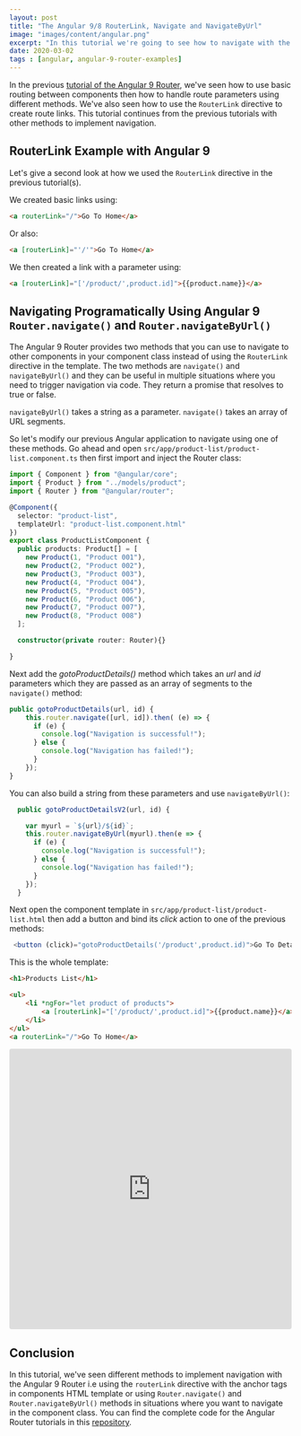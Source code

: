 ```yaml
---
layout: post
title: "The Angular 9/8 RouterLink, Navigate and NavigateByUrl"
image: "images/content/angular.png"
excerpt: "In this tutorial we're going to see how to navigate with the Angular Router using routerLink, Router.navigate() and Router.navigateByUrl()"
date: 2020-03-02 
tags : [angular, angular-9-router-examples] 
---
```


In the previous [tutorial of the Angular 9 Router](https://www.techiediaries.com/angular-router-route-parameters/), we've seen how to use basic routing between components then how to handle route parameters using different methods. We've also seen how to use the `RouterLink` directive to create route links. This tutorial continues from the previous tutorials with other methods to implement navigation.

## RouterLink Example with Angular 9

Let's give a second look at how we used the `RouterLink` directive in the previous tutorial(s). 

We created basic links using:

```html
<a routerLink="/">Go To Home</a>
``` 

Or also:

```html
<a [routerLink]="'/'">Go To Home</a>
``` 

We then created a link with a parameter using:

```html
<a [routerLink]="['/product/',product.id]">{{product.name}}</a>
```

## Navigating Programatically Using Angular 9 `Router.navigate()` and `Router.navigateByUrl()`

The Angular 9 Router provides two methods that you can use to navigate to other components in your component class instead of using the `RouterLink` directive in the template. The two methods are `navigate()` and `navigateByUrl()` and they can be useful in multiple situations where you need to trigger navigation via code. They return a promise that resolves to true or false.

`navigateByUrl()`  takes a string as a parameter.  `navigate()`  takes an array of URL segments.

So let's modify our previous Angular application to navigate using one of these methods. Go ahead and open `src/app/product-list/product-list.component.ts` then first import and inject the Router class:

```ts
import { Component } from "@angular/core";
import { Product } from "../models/product";
import { Router } from "@angular/router";

@Component({
  selector: "product-list",
  templateUrl: "product-list.component.html"
})
export class ProductListComponent {
  public products: Product[] = [
    new Product(1, "Product 001"),
    new Product(2, "Product 002"),
    new Product(3, "Product 003"),
    new Product(4, "Product 004"),
    new Product(5, "Product 005"),
    new Product(6, "Product 006"),
    new Product(7, "Product 007"),
    new Product(8, "Product 008")
  ];

  constructor(private router: Router){}

}
``` 

Next add the *gotoProductDetails()* method which takes an *url* and *id* parameters which they are passed as an array of segments to the `navigate()` method:

```ts
public gotoProductDetails(url, id) {
    this.router.navigate([url, id]).then( (e) => {
      if (e) {
        console.log("Navigation is successful!");
      } else {
        console.log("Navigation has failed!");
      }
    });
}
```

You can also build a string from these parameters and  use `navigateByUrl()`:

```ts
  public gotoProductDetailsV2(url, id) {

    var myurl = `${url}/${id}`;
    this.router.navigateByUrl(myurl).then(e => {
      if (e) {
        console.log("Navigation is successful!");
      } else {
        console.log("Navigation has failed!");
      }
    });
  }
```

Next open the component template in `src/app/product-list/product-list.html` then add a button and bind its *click* action to one of the previous methods:

```ts
 <button (click)="gotoProductDetails('/product',product.id)">Go To Details</button>
```

This is the whole template:

```html
<h1>Products List</h1>

<ul>
	<li *ngFor="let product of products">
		<a [routerLink]="['/product/',product.id]">{{product.name}}</a> <button (click)="gotoProductDetails('/product',product.id)">Go To Details</button>
	</li>
</ul>
<a routerLink="/">Go To Home</a>
```

<iframe src="https://codesandbox.io/embed/8p3r7o1q2" style="width:100%; height:500px; border:0; border-radius: 4px; overflow:hidden;" sandbox="allow-modals allow-forms allow-popups allow-scripts allow-same-origin"></iframe>


## Conclusion

In this tutorial, we've seen different methods to implement navigation with the Angular 9 Router i.e using the `routerLink` directive with the anchor tags in components HTML template or using `Router.navigate()` and `Router.navigateByUrl()` methods in situations where you want to navigate in the component class. You can find the complete code for the Angular Router tutorials in this [repository](https://github.com/techiediaries/angular-router-demo).